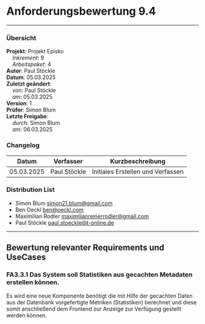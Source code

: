 # Anforderungsbewertung 9.4

---

### Übersicht

**Projekt**: Projekt Episko \
&nbsp;&nbsp;&nbsp;&nbsp;_Inkrement_: 9 \
&nbsp;&nbsp;&nbsp;&nbsp;_Arbeitspaket_: 4 \
**Autor**: Paul Stöckle \
**Datum**: 05.03.2025 \
**Zuletzt geändert**: \
&nbsp;&nbsp;&nbsp;&nbsp;_von_: Paul Stöckle \
&nbsp;&nbsp;&nbsp;&nbsp;_am_: 05.03.2025 \
**Version**: 1 \
**Prüfer**: Simon Blum \
**Letzte Freigabe**: \
&nbsp;&nbsp;&nbsp;&nbsp;_durch_: Simon Blum \
&nbsp;&nbsp;&nbsp;&nbsp;_am_: 06.03.2025

### Changelog

| Datum      | Verfasser     | Kurzbeschreibung                  |
| ---------- | ------------- | --------------------------------- |
| 05.03.2025 | Paul Stöckle  | Initiales Erstellen und Verfassen |

### Distribution List

- Simon Blum <simon21.blum@gmail.com>
- Ben Oeckl <ben@oeckl.com>
- Maximilian Rodler <maximilianreinerrodler@gmail.com>
- Paul Stöckle <paul.stoeckle@t-online.de>

---

## Bewertung relevanter Requirements und UseCases
### FA3.3.1 Das System soll Statistiken aus gecachten Metadaten erstellen können.
Es wird eine neue Komponente benötigt die mit Hilfe der gecachten Daten aus der Datenbank
vorgefertigte Metriken (Statistiken) berechnet und diese somit anschließend dem Frontend
zur Anzeige zur Verfügung gestellt werden können.

